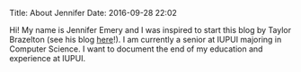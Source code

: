 Title: About Jennifer
Date: 2016-09-28 22:02

Hi! My name is Jennifer Emery and I was inspired to start this blog by Taylor Brazelton (see his blog [here](https://www.taylorbrazelton.com "Taylor Brazelton Blog")!).
I am currently a senior at IUPUI majoring in Computer Science. 
I want to document the end of my education and experience at IUPUI.
